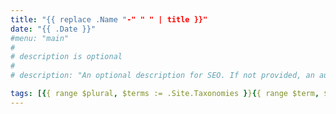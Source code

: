 ```yaml
---
title: "{{ replace .Name "-" " " | title }}"
date: "{{ .Date }}"
#menu: "main"
#
# description is optional
#
# description: "An optional description for SEO. If not provided, an automatically created summary will be used."

tags: [{{ range $plural, $terms := .Site.Taxonomies }}{{ range $term, $val := $terms }}"{{ printf "%s" $term }}",{{ end }}{{ end }}]
---
```



